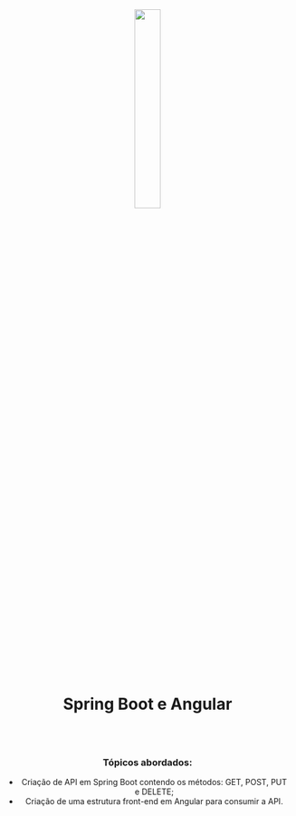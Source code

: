 <div align="center">
  <img src="https://github.com/ralflima/spring_boot_modulo4/blob/main/logo.png" width="30%">
  <h1 style="border-bottom:none">Spring Boot e Angular</h1>
<br>
<br>
  <h3>Tópicos abordados:</h3>
  
   + Criação de API em Spring Boot contendo os métodos: GET, POST, PUT e DELETE;
   + Criação de uma estrutura front-end em Angular para consumir a API.

  </div>
</div>

